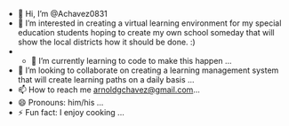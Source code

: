 - 👋 Hi, I’m @Achavez0831
- 👀 I’m interested in creating a virtual learning environment for my special education students hoping to create my own school someday that will show the local districts how it should be done. :)
- - 🌱 I’m currently learning to code to make this happen ...
- 💞️ I’m looking to collaborate on creating a learning management system that will create learning paths on a daily basis ...
- 📫 How to reach me arnoldgchavez@gmail.com...
- 😄 Pronouns: him/his ...
- ⚡ Fun fact: I enjoy cooking ...

<!---
Achavez0831/Achavez0831 is a ✨ special ✨ repository because its `README.md` (this file) appears on your GitHub profile.
You can click the Preview link to take a look at your changes.
--->
